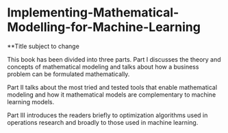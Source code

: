 # Implementing-Mathematical-Modelling-for-Machine-Learning

**Title subject to change 

This book has been divided into three parts. 
Part I discusses the theory and concepts of mathematical modeling and talks about how a business problem can be formulated mathematically. 

Part II talks about the most tried and tested tools that enable mathematical modeling and how it mathematical models are complementary to machine learning models. 

Part III introduces the readers briefly to optimization algorithms used in operations research and broadly to those used in machine learning. 

